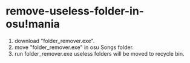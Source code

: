 # remove-useless-folder-in-osu!mania
1. download "folder_remover.exe".
2. move "folder_remover.exe" in osu Songs folder.
3. run folder_remover.exe
useless folders will be moved to recycle bin.
